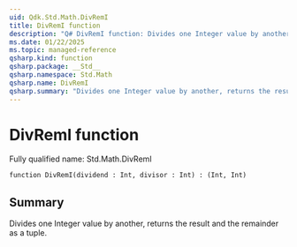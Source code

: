 ```yaml
---
uid: Qdk.Std.Math.DivRemI
title: DivRemI function
description: "Q# DivRemI function: Divides one Integer value by another, returns the result and the remainder as a tuple."
ms.date: 01/22/2025
ms.topic: managed-reference
qsharp.kind: function
qsharp.package: __Std__
qsharp.namespace: Std.Math
qsharp.name: DivRemI
qsharp.summary: "Divides one Integer value by another, returns the result and the remainder as a tuple."
---
```


# DivRemI function

Fully qualified name: Std.Math.DivRemI

```qsharp
function DivRemI(dividend : Int, divisor : Int) : (Int, Int)
```

## Summary
Divides one Integer value by another, returns the result and the remainder as a tuple.
